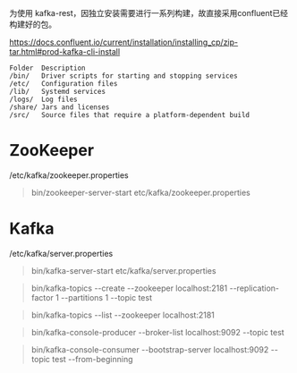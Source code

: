 为使用 kafka-rest，因独立安装需要进行一系列构建，故直接采用confluent已经构建好的包。

https://docs.confluent.io/current/installation/installing_cp/zip-tar.html#prod-kafka-cli-install

```
Folder	Description  
/bin/	Driver scripts for starting and stopping services  
/etc/	Configuration files  
/lib/	Systemd services  
/logs/	Log files  
/share/	Jars and licenses  
/src/	Source files that require a platform-dependent build
```

ZooKeeper
=========

/etc/kafka/zookeeper.properties

> bin/zookeeper-server-start etc/kafka/zookeeper.properties

Kafka
=====

/etc/kafka/server.properties

> bin/kafka-server-start etc/kafka/server.properties

> bin/kafka-topics --create --zookeeper localhost:2181 --replication-factor 1 --partitions 1 --topic test

> bin/kafka-topics --list --zookeeper localhost:2181

> bin/kafka-console-producer --broker-list localhost:9092 --topic test

> bin/kafka-console-consumer --bootstrap-server localhost:9092 --topic test --from-beginning